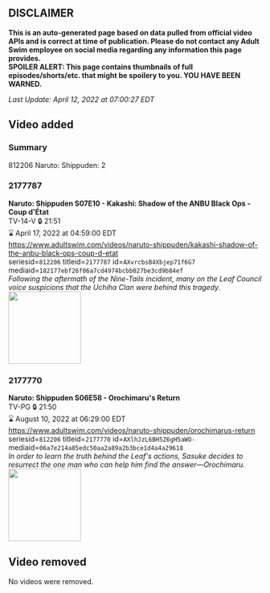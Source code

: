 ## DISCLAIMER
**This is an auto-generated page based on data pulled from official video APIs and is correct at time of publication. Please do not contact any Adult Swim employee on social media regarding any information this page provides.**  
**SPOILER ALERT: This page contains thumbnails of full episodes/shorts/etc. that might be spoilery to you. YOU HAVE BEEN WARNED.**  

_Last Update: April 12, 2022 at 07:00:27 EDT_
## Video added
### Summary
812206 Naruto: Shippuden: 2  
### 2177787
**Naruto: Shippuden S07E10 - Kakashi: Shadow of the ANBU Black Ops - Coup d'État**  
TV-14-V 🔒 21:51  
⌛ April 17, 2022 at 04:59:00 EDT  
https://www.adultswim.com/videos/naruto-shippuden/kakashi-shadow-of-the-anbu-black-ops-coup-d-etat  
seriesid=`812206` titleid=`2177787` id=`AXvrcbsB4Xbjep71f6G7` mediaid=`182177ebf26f06a7cd4974bcbb027be3cd9b84ef`  
_Following the aftermath of the Nine-Tails incident, many on the Leaf Council voice suspicions that the Uchiha Clan were behind this tragedy._  
<a href="https://media.cdn.adultswim.com/uploads/20210916/thumbnails/2_219161255403-NarutoShippuden_358_KakashiShadowOfTheANBUBlackOpsCoupdEtat.png"><img src="https://media.cdn.adultswim.com/uploads/20210916/thumbnails/2_219161255403-NarutoShippuden_358_KakashiShadowOfTheANBUBlackOpsCoupdEtat.png" height="144px" /></a>
### 2177770
**Naruto: Shippuden S06E58 - Orochimaru's Return**  
TV-PG 🔒 21:50  
⌛ August 10, 2022 at 06:29:00 EDT  
https://www.adultswim.com/videos/naruto-shippuden/orochimarus-return  
seriesid=`812206` titleid=`2177770` id=`AXlhJzL6BH5Z6gH5aWO-` mediaid=`06a7e214a85edc50aa2a89a2b3bce1d4a4a29618`  
_In order to learn the truth behind the Leaf's actions, Sasuke decides to resurrect the one man who can help him find the answer—Orochimaru._  
<a href="https://media.cdn.adultswim.com/uploads/20210512/thumbnails/2_215121116504-NarutoShippuden_341_OrochimarusReturn.png"><img src="https://media.cdn.adultswim.com/uploads/20210512/thumbnails/2_215121116504-NarutoShippuden_341_OrochimarusReturn.png" height="144px" /></a>
## Video removed
No videos were removed.  

